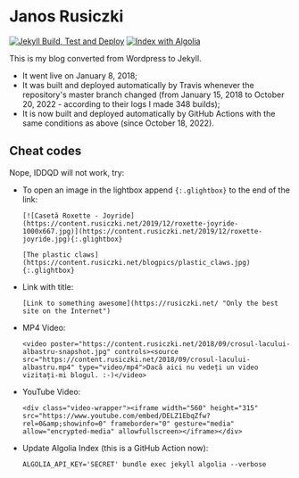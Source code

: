 Janos Rusiczki
==============
[![Jekyll Build, Test and Deploy](https://github.com/janosrusiczki/rusiczki.net/actions/workflows/jekyll-build-test-and-deploy.yml/badge.svg)](https://github.com/janosrusiczki/rusiczki.net/actions/workflows/jekyll-build-test-and-deploy.yml) [![Index with Algolia](https://github.com/janosrusiczki/rusiczki.net/actions/workflows/algolia-index.yml/badge.svg)](https://github.com/janosrusiczki/rusiczki.net/actions/workflows/algolia-index.yml)

This is my blog converted from Wordpress to Jekyll.

* It went live on January 8, 2018;
* It was built and deployed automatically by Travis whenever the repository's master branch changed (from January 15, 2018 to October 20, 2022 - according to their logs I made 348 builds);
* It is now built and deployed automatically by GitHub Actions with the same conditions as above (since October 18, 2022).

## Cheat codes

Nope, IDDQD will not work, try:

* To open an image in the lightbox append `{:.glightbox}` to the end of the link:

  `[![Casetă Roxette - Joyride](https://content.rusiczki.net/2019/12/roxette-joyride-1000x667.jpg)](https://content.rusiczki.net/2019/12/roxette-joyride.jpg){:.glightbox}`

  `[The plastic claws](https://content.rusiczki.net/blogpics/plastic_claws.jpg){:.glightbox}`
  
* Link with title:

  `[Link to something awesome](https://rusiczki.net/ "Only the best site on the Internet")`

* MP4 Video:

  `<video poster="https://content.rusiczki.net/2018/09/crosul-lacului-albastru-snapshot.jpg" controls><source src="https://content.rusiczki.net/2018/09/crosul-lacului-albastru.mp4" type="video/mp4">Dacă aici nu vedeți un video vizitați-mi blogul. :-)</video>`
* YouTube Video:
  
  `<div class="video-wrapper"><iframe width="560" height="315" src="https://www.youtube.com/embed/DELZ1EbqZfw?rel=0&amp;showinfo=0" frameborder="0" gesture="media" allow="encrypted-media" allowfullscreen></iframe></div>`
* Update Algolia Index (this is a GitHub Action now):

  `ALGOLIA_API_KEY='SECRET' bundle exec jekyll algolia --verbose`
